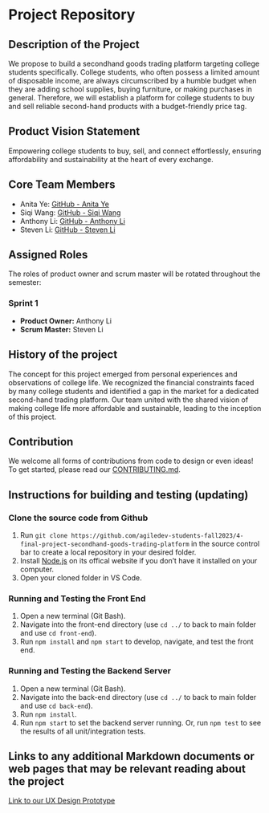 # Project Repository

## Description of the Project

We propose to build a secondhand goods trading platform targeting college students specifically. College students, who often possess a limited amount of disposable income, are always circumscribed by a humble budget when they are adding school supplies, buying furniture, or making purchases in general. Therefore, we will establish a platform for college students to buy and sell reliable second-hand products with a budget-friendly price tag.

## Product Vision Statement
Empowering college students to buy, sell, and connect effortlessly, ensuring affordability and sustainability at the heart of every exchange.

## Core Team Members

- Anita Ye: [GitHub - Anita Ye](https://github.com/anitayyc)
- Siqi Wang: [GitHub - Siqi Wang](https://github.com/SiqiiW)
- Anthony Li: [GitHub - Anthony Li](https://github.com/anthonyLi3317)
- Steven Li: [GitHub - Steven Li](https://github.com/ZiliangLi2002)

## Assigned Roles

The roles of product owner and scrum master will be rotated throughout the semester:

### Sprint 1

- **Product Owner:** Anthony Li
- **Scrum Master:** Steven Li

## History of the project

The concept for this project emerged from personal experiences and observations of college life. We recognized the financial constraints faced by many college students and identified a gap in the market for a dedicated second-hand trading platform. Our team united with the shared vision of making college life more affordable and sustainable, leading to the inception of this project.

## Contribution

We welcome all forms of contributions from code to design or even ideas! To get started, please read our [CONTRIBUTING.md](CONTRIBUTING.md).

## Instructions for building and testing (updating)

### Clone the source code from Github

1. Run ``git clone https://github.com/agiledev-students-fall2023/4-final-project-secondhand-goods-trading-platform`` in the source control bar to create a local repository in your desired folder.
1. Install [Node.js](https://nodejs.org/en) on its offical website if you don’t have it installed on your computer.
1. Open your cloned folder in VS Code.

### Running and Testing the Front End

1. Open a new terminal (Git Bash).
1. Navigate into the front-end directory (use ``cd ../`` to back to main folder and use ``cd front-end``).
1. Run ``npm install`` and ``npm start`` to develop, navigate, and test the front end.

### Running and Testing the Backend Server

1. Open a new terminal (Git Bash).
1. Navigate into the back-end directory (use ``cd ../`` to back to main folder and use ``cd back-end``).
1. Run ``npm install``.
1. Run ``npm start`` to set the backend server running. Or, run ``npm test`` to see the results of all unit/integration tests.

## Links to any additional Markdown documents or web pages that may be relevant reading about the project

[Link to our UX Design Prototype](UX-DESIGN.md)

